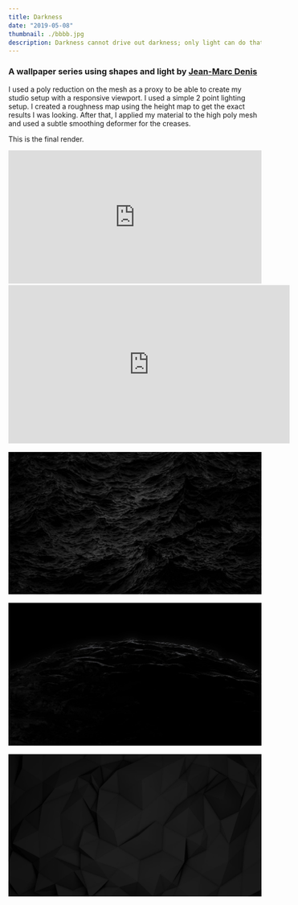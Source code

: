 ```yaml
---
title: Darkness
date: "2019-05-08"
thumbnail: ./bbbb.jpg
description: Darkness cannot drive out darkness; only light can do that. Hate cannot drive out hate; only love can do that.
---
```


### A wallpaper series using shapes and light by [Jean-Marc Denis](http://jmd.im/black)

I used a poly reduction on the mesh as a proxy to be able to create my studio setup with a responsive viewport. I used a simple 2 point lighting setup. I created a roughness map using the height map to get the exact results I was looking. After that, I applied my material to the high poly mesh and used a subtle smoothing deformer for the creases.

This is the final render.

<iframe height="265" style="width: 100%;" scrolling="no" title="Fractal Test" src="https://codepen.io/leils/embed/YzKgWGm?height=265&theme-id=dark&default-tab=js,result" frameborder="no" allowtransparency="true" allowfullscreen="true">
  See the Pen <a href='https://codepen.io/leils/pen/YzKgWGm'>Fractal Test</a> by Leia
  (<a href='https://codepen.io/leils'>@leils</a>) on <a href='https://codepen.io'>CodePen</a>.
</iframe>
<iframe width="560" height="315" src="https://www.youtube.com/embed/15fD2k1vn1k" frameborder="0" allow="accelerometer; autoplay; encrypted-media; gyroscope; picture-in-picture" allowfullscreen></iframe>


<div class="kg-card kg-image-card kg-width-full">

![Darkness](./BLACK_II_desktop-1.jpg)

</div>

<div class="kg-card kg-image-card kg-width-full">

![Darkness](./BLACK_IX_desktop-1.jpg)

</div>

<div class="kg-card kg-image-card kg-width-full">

![Darkness](./BLACK_I_desktop-1.jpg)

</div>
